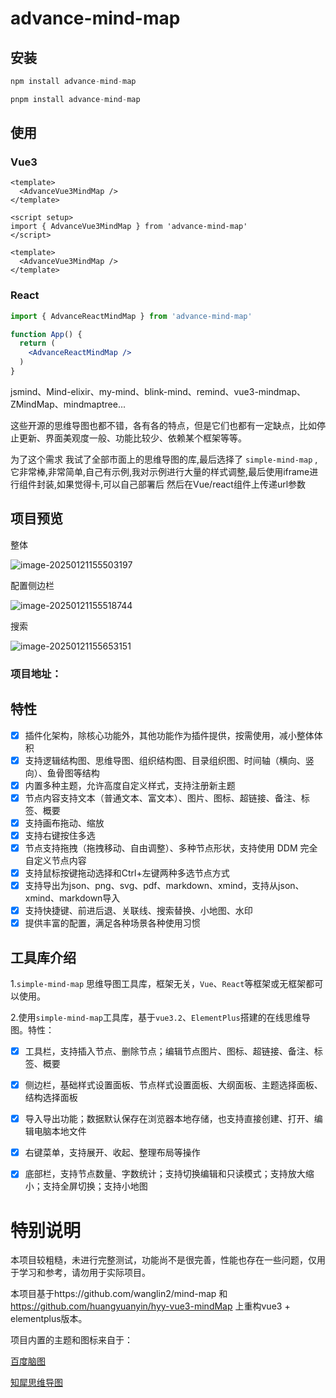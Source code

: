 # advance-mind-map
## 安装
``` js
npm install advance-mind-map

pnpm install advance-mind-map
```
## 使用

### Vue3
```vue
<template>
  <AdvanceVue3MindMap />
</template>

<script setup>
import { AdvanceVue3MindMap } from 'advance-mind-map'
</script>

<template>
  <AdvanceVue3MindMap />
</template>
```

### React
```jsx
import { AdvanceReactMindMap } from 'advance-mind-map'

function App() {
  return (
    <AdvanceReactMindMap />
  )
}
```
jsmind、Mind-elixir、my-mind、blink-mind、remind、vue3-mindmap、ZMindMap、mindmaptree...

这些开源的思维导图也都不错，各有各的特点，但是它们也都有一定缺点，比如停止更新、界面美观度一般、功能比较少、依赖某个框架等等。

为了这个需求 我试了全部市面上的思维导图的库,最后选择了 `simple-mind-map` ,它非常棒,非常简单,自己有示例,我对示例进行大量的样式调整,最后使用iframe进行组件封装,如果觉得卡,可以自己部署后 然后在Vue/react组件上传递url参数

## 项目预览

整体

![image-20250121155503197](https://pan.suyanw.cn/view.php/0a463e785abc6ab28933b721b075cd16.png)

配置侧边栏

![image-20250121155518744](https://pan.suyanw.cn/view.php/a32d23e3b97c913bc779e985a26bda3e.png)

搜索

![image-20250121155653151](https://pan.suyanw.cn/view.php/361644e283ceda3b290a547500eecc9c.png)

### 项目地址：

## 特性

- [x] 插件化架构，除核心功能外，其他功能作为插件提供，按需使用，减小整体体积
- [x] 支持逻辑结构图、思维导图、组织结构图、目录组织图、时间轴（横向、竖向）、鱼骨图等结构
- [x] 内置多种主题，允许高度自定义样式，支持注册新主题
- [x] 节点内容支持文本（普通文本、富文本）、图片、图标、超链接、备注、标签、概要
- [x] 支持画布拖动、缩放
- [x] 支持右键按住多选
- [x] 节点支持拖拽（拖拽移动、自由调整）、多种节点形状，支持使用 DDM 完全自定义节点内容
- [x] 支持鼠标按键拖动选择和Ctrl+左键两种多选节点方式
- [x] 支持导出为json、png、svg、pdf、markdown、xmind，支持从json、xmind、markdown导入
- [x] 支持快捷键、前进后退、关联线、搜索替换、小地图、水印
- [x] 提供丰富的配置，满足各种场景各种使用习惯

## 工具库介绍
1.`simple-mind-map`
思维导图工具库，框架无关，`Vue`、`React`等框架或无框架都可以使用。

2.使用`simple-mind-map`工具库，基于`vue3.2`、`ElementPlus`搭建的在线思维导图。特性：

- [x] 工具栏，支持插入节点、删除节点；编辑节点图片、图标、超链接、备注、标签、概要

- [x] 侧边栏，基础样式设置面板、节点样式设置面板、大纲面板、主题选择面板、结构选择面板

- [x] 导入导出功能；数据默认保存在浏览器本地存储，也支持直接创建、打开、编辑电脑本地文件

- [x] 右键菜单，支持展开、收起、整理布局等操作

- [x] 底部栏，支持节点数量、字数统计；支持切换编辑和只读模式；支持放大缩小；支持全屏切换；支持小地图

# 特别说明

本项目较粗糙，未进行完整测试，功能尚不是很完善，性能也存在一些问题，仅用于学习和参考，请勿用于实际项目。

本项目基于https://github.com/wanglin2/mind-map  和 https://github.com/huangyuanyin/hyy-vue3-mindMap 上重构vue3 + elementplus版本。

项目内置的主题和图标来自于：

[百度脑图](https://naotu.baidu.com/)

[知犀思维导图](https://www.zhixi.com/)
